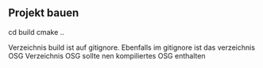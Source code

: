 Projekt bauen
-------------
  cd build
  cmake ..
  
Verzeichnis build ist auf gitignore.
Ebenfalls im gitignore ist das verzeichnis OSG
Verzeichnis OSG sollte nen kompiliertes OSG enthalten